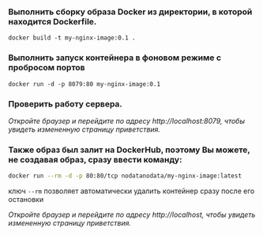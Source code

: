 ### Выполнить сборку образа Docker из директории, в которой находится Dockerfile.
```
docker build -t my-nginx-image:0.1 .
```
### Выполнить запуск контейнера в фоновом режиме с пробросом портов
```
docker run -d -p 8079:80 my-nginx-image:0.1
```
### Проверить работу сервера. 
*Откройте браузер и перейдите по адресу http://localhost:8079, чтобы увидеть измененную страницу приветствия.*

### Также образ был залит на DockerHub, поэтому Вы можете, не создавая образ, сразу ввести команду:
```bash
docker run --rm -d -p 80:80/tcp nodatanodata/my-nginx-image:latest 
```
ключ `--rm` позволяет автоматически удалить контейнер сразу после его остановки

*Откройте браузер и перейдите по адресу http://localhost, чтобы увидеть измененную страницу приветствия.*
